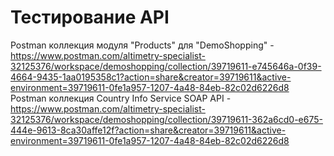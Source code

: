 # Тестирование API
Postman коллекция модуля "Products" для "DemoShopping" - https://www.postman.com/altimetry-specialist-32125376/workspace/demoshopping/collection/39719611-e745646a-0f39-4664-9435-1aa0195358c1?action=share&creator=39719611&active-environment=39719611-0fe1a957-1207-4a48-84eb-82c02d6226d8  
Postman коллекция Country Info Service SOAP API - https://www.postman.com/altimetry-specialist-32125376/workspace/demoshopping/collection/39719611-362a6cd0-e675-444e-9613-8ca30affe12f?action=share&creator=39719611&active-environment=39719611-0fe1a957-1207-4a48-84eb-82c02d6226d8
